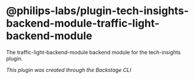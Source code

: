 # @philips-labs/plugin-tech-insights-backend-module-traffic-light-backend-module

The traffic-light-backend-module backend module for the tech-insights plugin.

_This plugin was created through the Backstage CLI_

